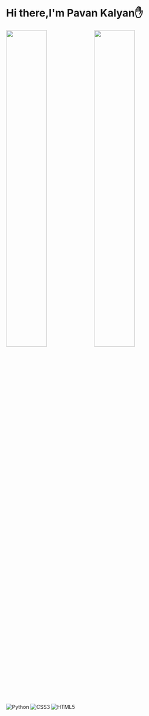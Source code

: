 # Hi there,I'm Pavan Kalyan✋

<img align="left" width="47%" src='https://github-readme-stats.vercel.app/api?username=pavan-stark&show_icons=true&theme=radical'/>
<img align="left" width="47% "src='https://github-readme-stats.vercel.app/api/top-langs/?username=pavan-stark&layout=compact'/>

<img alt="Python" src='https://img.shields.io/badge/python-3670A0?style=for-the-badge&logo=python&logoColor=ffdd54'/>
<img alt="CSS3" src='https://img.shields.io/badge/css3-%231572B6.svg?style=for-the-badge&logo=css3&logoColor=white'/>
<img alt="HTML5" src='https://img.shields.io/badge/html5-%23E34F26.svg?style=for-the-badge&logo=html5&logoColor=white'/>





<img align="left" src=''/>
